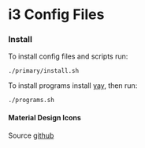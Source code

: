 # i3 Config Files

### Install
To install config files and scripts run:

	./primary/install.sh

To install programs install [yay](https://github.com/Jguer/yay), then run:

	./programs.sh

#### Material Design Icons
Source [github](https://github.com/google/material-design-icons)
